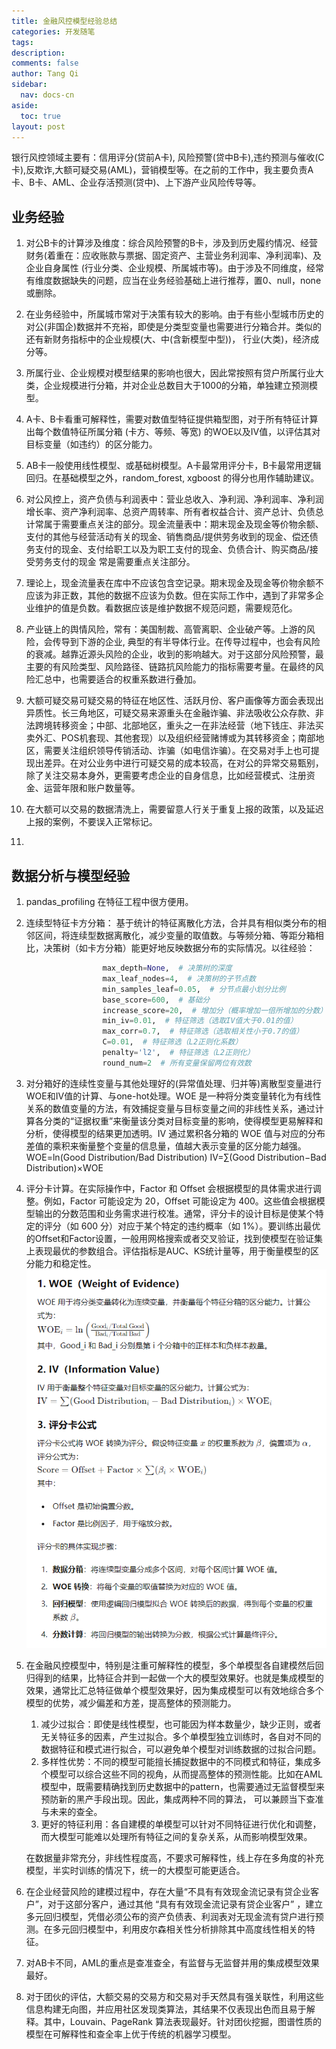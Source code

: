 ```yaml
---
title: 金融风控模型经验总结
categories: 开发随笔
tags: 
description: 
comments: false
author: Tang Qi
sidebar:
  nav: docs-cn
aside:
  toc: true
layout: post
---
```




银行风控领域主要有：信用评分(贷前A卡), 风险预警(贷中B卡),违约预测与催收(C卡),反欺诈,大额可疑交易(AML)，营销模型等。在之前的工作中，我主要负责A卡、B卡、AML、企业存活预测(贷中)、上下游产业风险传导等。



## 业务经验

1. 对公B卡的计算涉及维度：综合风险预警的B卡，涉及到历史履约情况、经营财务(着重在：应收账款与票据、固定资产、主营业务利润率、净利润率)、及企业自身属性 (行业分类、企业规模、所属城市等)。由于涉及不同维度，经常有维度数据缺失的问题，应当在业务经验基础上进行推荐，置0、null，none或删除。

2. 在业务经验中，所属城市常对于决策有较大的影响。由于有些小型城市历史的对公(非国企)数据并不充裕，即使是分类型变量也需要进行分箱合并。类似的还有新财务指标中的企业规模(大、中(含新模型中型))， 行业(大类)，经济成分等。

3. 所属行业、企业规模对模型结果的影响也很大，因此常按照有贷户所属行业大类，企业规模进行分箱，并对企业总数目大于1000的分箱，单独建立预测模型。

4. A卡、B卡看重可解释性，需要对数值型特征提供箱型图，对于所有特征计算出每个数值特征所属分箱 (卡方、等频、等宽) 的WOE以及IV值，以评估其对目标变量（如违约）的区分能力。

5. AB卡一般使用线性模型、或基础树模型。A卡最常用评分卡，B卡最常用逻辑回归。在基础模型之外，random_forest, xgboost 的得分也用作辅助建议。

6. 对公风控上，资产负债与利润表中：营业总收入、净利润、净利润率、净利润增长率、资产净利润率、总资产周转率、所有者权益合计、资产总计、负债总计常属于需要重点关注的部分。现金流量表中：期末现金及现金等价物余额、支付的其他与经营活动有关的现金、销售商品/提供劳务收到的现金、偿还债务支付的现金、支付给职工以及为职工支付的现金、负债合计、购买商品/接受劳务支付的现金 常是需要重点关注部分。

7. 理论上，现金流量表在库中不应该包含空记录。期末现金及现金等价物余额不应该为非正数，其他的数据不应该为负数。但在实际工作中，遇到了非常多企业维护的值是负数。看数据应该是维护数据不规范问题，需要规范化。

8. 产业链上的舆情风险，常有：美国制裁、高管离职、企业破产等。上游的风险，会传导到下游的企业, 典型的有半导体行业。在传导过程中，也会有风险的衰减。越靠近源头风险的企业，收到的影响越大。对于这部分风险预警，最主要的有风险类型、风险路径、链路抗风险能力的指标需要考量。在最终的风险汇总中，也需要适合的权重系数进行叠加。

9. 大额可疑交易可疑交易的特征在地区性、活跃月份、客户画像等方面会表现出异质性。长三角地区，可疑交易来源重头在金融诈骗、非法吸收公众存款、非法跨境转移资金；中部、北部地区，重头之一在非法经营（地下钱庄、非法买卖外汇、POS机套现、其他套现）以及组织经营赌博或为其转移资金；南部地区，需要关注组织领导传销活动、诈骗（如电信诈骗）。在交易对手上也可提现出差异。在对公业务中进行可疑交易的成本较高，在对公的异常交易甄别，除了关注交易本身外，更需要考虑企业的自身信息，比如经营模式、注册资金、运营年限和账户数量等。

10. 在大额可以交易的数据清洗上，需要留意人行关于重复上报的政策，以及延迟上报的案例，不要误入正常标记。

11. 



## 数据分析与模型经验

1. pandas_profiling 在特征工程中很方便用。

2. 连续型特征卡方分箱：
   基于统计的特征离散化方法，合并具有相似类分布的相邻区间，将连续型数据离散化，减少变量的取值数。与等频分箱、等距分箱相比，决策树（如卡方分箱）能更好地反映数据分布的实际情况。以往经验：

   ```python
                    max_depth=None,  # 决策树的深度
                    max_leaf_nodes=4,  # 决策树的子节点数
                    min_samples_leaf=0.05,  # 分节点最小划分比例
                    base_score=600,  # 基础分
                    increase_score=20,  # 增加分（概率增加一倍所增加的分数）
                    min_iv=0.01,  # 特征筛选（选取IV值大于0.01的值）
                    max_corr=0.7,  # 特征筛选（选取相关性小于0.7的值）
                    C=0.01,  # 特征筛选（L2正则化系数）
                    penalty='l2',  # 特征筛选（L2正则化）
                    round_num=2  # 所有变量保留两位有效数
   ```

3. 对分箱好的连续性变量与其他处理好的(异常值处理、归并等)离散型变量进行WOE和IV值的计算、与one-hot处理。WOE 是一种将分类变量转化为有线性关系的数值变量的方法，有效捕捉变量与目标变量之间的非线性关系，通过计算各分类的“证据权重”来衡量该分类对目标变量的影响，使得模型更易解释和分析，使得模型的结果更加透明。IV 通过累积各分箱的 WOE 值与对应的分布差值的乘积来衡量整个变量的信息量，值越大表示变量的区分能力越强。
   WOE=ln(Good Distribution/Bad Distribution)
   IV=∑(Good Distribution−Bad Distribution)×WOE

4. 评分卡计算。在实际操作中，Factor 和 Offset 会根据模型的具体需求进行调整。例如，Factor 可能设定为 20，Offset 可能设定为 400。这些值会根据模型输出的分数范围和业务需求进行校准。通常，评分卡的设计目标是使某个特定的评分（如 600 分）对应于某个特定的违约概率（如 1%）。要训练出最优的Offset和Factor设置，一般用网格搜索或者交叉验证，找到使模型在验证集上表现最优的参数组合。评估指标是AUC、KS统计量等，用于衡量模型的区分能力和稳定性。
   ![01](https://raw.githubusercontent.com/iqgnat/iqgnat.github.io/master/assets/images/2021-05-22-Common-Concepts-in-Financial-Risk-Management/01.png)

5. 在金融风控模型中，特别是注重可解释性的模型，多个单模型各自建模然后回归得到的结果，比特征合并到一起做一个大的模型效果好。也就是集成模型的效果，通常比汇总特征做单个模型效果好，因为集成模型可以有效地综合多个模型的优势，减少偏差和方差，提高整体的预测能力。

   1. 减少过拟合：即使是线性模型，也可能因为样本数量少，缺少正则，或者无关特征多的因素，产生过拟合。多个单模型独立训练时，各自对不同的数据特征和模式进行拟合，可以避免单个模型对训练数据的过拟合问题。
   2. 多样性优势：不同的模型可能擅长捕捉数据中的不同模式和特征，集成多个模型可以综合这些不同的视角，从而提高整体的预测性能。比如在AML模型中，既需要精确找到历史数据中的pattern，也需要通过无监督模型来预防新的黑产手段出现。因此，集成两种不同的算法， 可以兼顾当下查准与未来的查全。
   3. 更好的特征利用：各自建模的单模型可以针对不同特征进行优化和调整，而大模型可能难以处理所有特征之间的复杂关系，从而影响模型效果。

   在数据量非常充分，非线性程度高，不要求可解释性，线上存在多角度的补充模型，半实时训练的情况下，统一的大模型可能更适合。

6. 在企业经营风险的建模过程中，存在大量“不具有有效现金流记录有贷企业客户”，对于这部分客户，通过其他 “具有有效现金流记录有贷企业客户” ，建立多元回归模型，凭借必须公布的资产负债表、利润表对无现金流有贷户进行预测。在多元回归模型中，利用皮尔森相关性分析排除其中高度线性相关的特征。

7. 对AB卡不同，AML的重点是查准查全，有监督与无监督并用的集成模型效果最好。

8. 对于团伙的评估，大额交易的交易方和交易对手天然具有强关联性，利用这些信息构建无向图，并应用社区发现类算法，其结果不仅表现出色而且易于解释。其中，Louvain、PageRank 算法表现最好。针对团伙挖掘，图谱性质的模型在可解释性和查全率上优于传统的机器学习模型。
